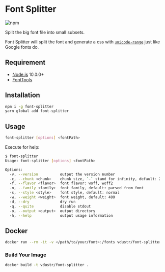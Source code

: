# Font Splitter

![npm](https://img.shields.io/npm/v/font-splitter.svg)

Split the big font file into small subsets.

Font Splitter will split the font and generate a css with [`unicode-range`](https://developer.mozilla.org/en-US/docs/Web/CSS/@font-face/unicode-range) just like Google fonts do.

## Requirement

- [Node.js](https://nodejs.org) 10.0.0+
- [FontTools](https://github.com/fonttools/fonttools)

## Installation

```sh
npm i -g font-splitter
yarn global add font-splitter
```

## Usage

```sh
font-splitter [options] <fontPath>
```

Execute for help:

```sh
$ font-splitter
Usage: font-splitter [options] <fontPath>

Options:
  -v, --version          output the version number
  -c, --chunk <chunk>    chunk size, `-` stand for infinity, default: 256
  -f, --flavor <flavor>  font flavor: woff, woff2
  -n, --family <family>  font family, default: parsed from font
  -s, --style <style>    font style, default: normal
  -w, --weight <weight>  font weight, default: 400
  -d, --dry              dry run
  -q, --quite            disable stdout
  -o, --output <output>  output directory
  -h, --help             output usage information
```

## Docker

```sh
docker run --rm -it -v </path/to/your/font>:/fonts vdustr/font-splitter <font.woff2>
```

### Build Your Image

```sh
docker build -t vdustr/font-splitter .
```
